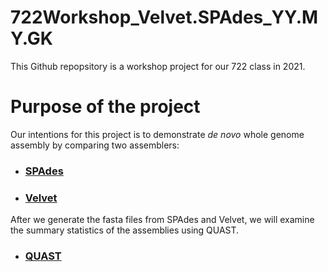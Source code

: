 # 722Workshop_Velvet.SPAdes_YY.MY.GK

This Github repopsitory is a workshop project for our 722 class in 2021.

# Purpose of the project
Our intentions for this project is to demonstrate _de novo_ whole genome assembly by comparing two assemblers:
- ### [SPAdes](https://github.com/GregK10/722Workshop_Velvet.SPAdes_YY.MY.GK/blob/c14be8d1df9be212f49c5b074c0caec6e304f4a4/2_SPAdes.md)
- ### [Velvet](https://github.com/GregK10/722Workshop_Velvet.SPAdes_YY.MY.GK/blob/f951ade0d38165db45ab1bb0888cbe1921999e1d/3_Velvet.md)

After we generate the fasta files from SPAdes and Velvet, we will examine the summary statistics of the assemblies using QUAST.
- ### [QUAST](https://github.com/GregK10/722Workshop_Velvet.SPAdes_YY.MY.GK/blob/3fd3d70088dc04deb13050766b318b61c3419c71/4_QUAST.md)
